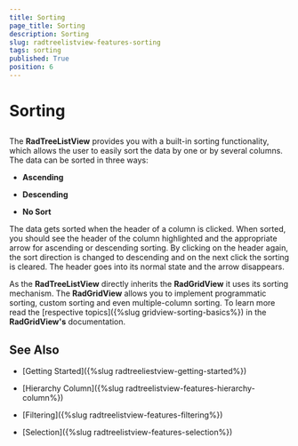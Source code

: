 ```yaml
---
title: Sorting
page_title: Sorting
description: Sorting
slug: radtreelistview-features-sorting
tags: sorting
published: True
position: 6
---
```


# Sorting



## 

The __RadTreeListView__ provides you with a built-in sorting functionality, which allows the user to easily sort the data by one or by several columns. The data can be sorted in three ways:

* __Ascending__

* __Descending__

* __No Sort__

The data gets sorted when the header of a column is clicked. When sorted, you should see the header of the column highlighted and the appropriate arrow for ascending or descending sorting. By clicking on the header again, the sort direction is changed to descending and on the next click the sorting is cleared. The header goes into its normal state and the arrow disappears.

As the __RadTreeListView__ directly inherits the __RadGridView__ it uses its sorting mechanism. The __RadGridView__ allows you to implement programmatic sorting, custom sorting and even multiple-column sorting. To learn more read the [respective topics]({%slug gridview-sorting-basics%}) in the __RadGridView's__ documentation.

## See Also

 * [Getting Started]({%slug radtreeliestview-getting-started%})

 * [Hierarchy Column]({%slug radtreelistview-features-hierarchy-column%})

 * [Filtering]({%slug radtreelistview-features-filtering%})

 * [Selection]({%slug radtreelistview-features-selection%})
